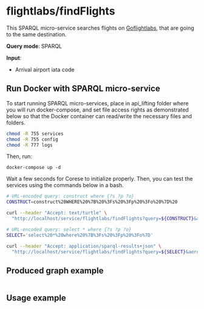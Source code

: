 # flightlabs/findFlights

This SPARQL micro-service searches flights on [Goflightlabs](https://www.goflightlabs.com), that are going to the same destination.

**Query mode**: SPARQL

**Input**:
- Arrival airport iata code

## Run Docker with SPARQL micro-service

To start running SPARQL micro-services, place in api_lifting folder where you will run docker-compose, and set file access rights as demonstrated below so that the Docker container can read/write the necessary files and folders.

```bash
chmod -R 755 services
chmod -R 755 config
chmod -R 777 logs
```

Then, run:

```
docker-compose up -d
```

Wait a few seconds for Corese to initialize properly. 
Then, you can test the services using the commands below in a bash.

```bash
# URL-encoded query: construct where {?s ?p ?o}
CONSTRUCT=construct%20WHERE%20%7B%20%3Fs%20%3Fp%20%3Fo%20%7D%20

curl --header "Accept: text/turtle" \
  "http://localhost/service/flightlabs/findFlights?query=${CONSTRUCT}&aeroport_iata=AGA"

# URL-encoded query: select * where {?s ?p ?o}
SELECT='select%20*%20where%20%7B%3Fs%20%3Fp%20%3Fo%7D'

curl --header "Accept: application/sparql-results+json" \
  "http://localhost/service/flightlabs/findFlights?query=${SELECT}&aeroport_iata=AGA"
```


## Produced graph example

```turtle

```

        
## Usage example

```sparql

```
